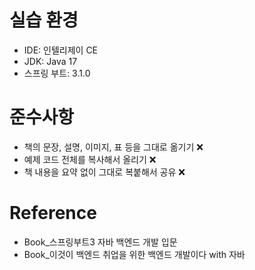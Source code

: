 # 실습 환경
- IDE: 인텔리제이 CE 
- JDK: Java 17
- 스프링 부트: 3.1.0

# 준수사항
- 책의 문장, 설명, 이미지, 표 등을 그대로 옮기기 ❌
- 예제 코드 전체를 복사해서 올리기 ❌
- 책 내용을 요약 없이 그대로 복붙해서 공유 ❌


# Reference
- Book_스프링부트3 자바 백엔드 개발 입문
- Book_이것이 백엔드 취업을 위한 백엔드 개발이다 with 자바
